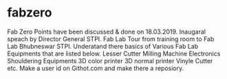 # fabzero
Fab Zero 
Points have been discussed & done on 18.03.2019. Inaugaral speach by Director General STPI. Fab Lab Tour from training room to Fab Lab Bhubneswar STPI. Underatand there basics of Various Fab Lab Equipments that are listed below. Lesser Cutter Milling Machine Electronics Shouldering Equipments 3D color printer 3D normal printer Vinyle Cutter etc.
Make a user id on Githot.com and make there a reposiory.
